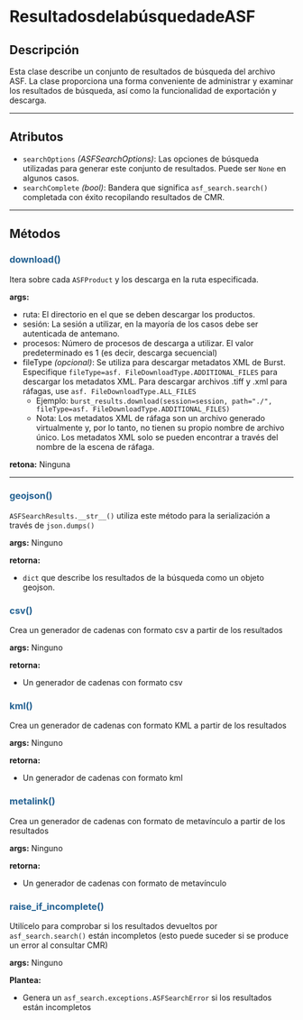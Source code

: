 # ResultadosdelabúsquedadeASF

## Descripción

Esta clase describe un conjunto de resultados de búsqueda del archivo ASF. La clase proporciona una forma conveniente de administrar y examinar los resultados de búsqueda, así como la funcionalidad de exportación y descarga.

***

## Atributos
- `searchOptions` _(ASFSearchOptions)_: Las opciones de búsqueda utilizadas para generar este conjunto de resultados. Puede ser `None` en algunos casos.
- `searchComplete` _(bool)_: Bandera que significa `asf_search.search()` completada con éxito recopilando resultados de CMR. 
***

## Métodos

### <span style="color: #236192; tamaño de fuente: 20px;" >download()</span>

Itera sobre cada ```ASFProduct``` y los descarga en la ruta especificada.

**args:**

- ruta: El directorio en el que se deben descargar los productos.
- sesión: La sesión a utilizar, en la mayoría de los casos debe ser autenticada de antemano.
- procesos: Número de procesos de descarga a utilizar. El valor predeterminado es 1 (es decir, descarga secuencial)
- fileType _(opcional)_: Se utiliza para descargar metadatos XML de Burst. Especifique ````fileType=asf. FileDownloadType.ADDITIONAL_FILES```` para descargar los metadatos XML. Para descargar archivos .tiff y .xml para ráfagas, use ````asf. FileDownloadType.ALL_FILES````
	- Ejemplo: ````burst_results.download(session=session, path="./", fileType=asf. FileDownloadType.ADDITIONAL_FILES)````
	- Nota: Los metadatos XML de ráfaga son un archivo generado virtualmente y, por lo tanto, no tienen su propio nombre de archivo único. Los metadatos XML solo se pueden encontrar a través del nombre de la escena de ráfaga.

**retona:** Ninguna

***

### <span style="color: #236192; tamaño de fuente: 20px;" >geojson()</span>

`ASFSearchResults.__str__()` utiliza este método para la serialización a través de `json.dumps()`

**args:** Ninguno

**retorna:**

- `dict` que describe los resultados de la búsqueda como un objeto geojson.

### <span style="color: #236192; tamaño de fuente: 20px;" >csv()</span>

Crea un generador de cadenas con formato csv a partir de los resultados

**args:** Ninguno

**retorna:**

- Un generador de cadenas con formato csv

### <span style="color: #236192; tamaño de fuente: 20px;" >kml()</span>

Crea un generador de cadenas con formato KML a partir de los resultados

**args:** Ninguno

**retorna:**

- Un generador de cadenas con formato kml

### <span style="color: #236192; tamaño de fuente: 20px;" >metalink()</span>

Crea un generador de cadenas con formato de metavínculo a partir de los resultados

**args:** Ninguno

**retorna:**

- Un generador de cadenas con formato de metavínculo

### <span style="color: #236192; tamaño de fuente: 20px;" >raise_if_incomplete()</span>

Utilícelo para comprobar si los resultados devueltos por `asf_search.search()` están incompletos (esto puede suceder
si se produce un error al consultar CMR)

**args:** Ninguno

**Plantea:**

- Genera un `asf_search.exceptions.ASFSearchError` si los resultados están incompletos
